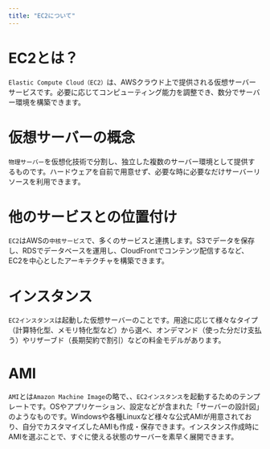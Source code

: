 ```yaml
---
title: "EC2について"
---
```



# EC2とは？
`Elastic Compute Cloud（EC2）`は、AWSクラウド上で提供される仮想サーバーサービスです。必要に応じてコンピューティング能力を調整でき、数分でサーバー環境を構築できます。

# 仮想サーバーの概念
`物理サーバー`を仮想化技術で分割し、独立した複数のサーバー環境として提供するものです。ハードウェアを自前で用意せず、必要な時に必要なだけサーバーリソースを利用できます。


# 他のサービスとの位置付け
`EC2`はAWSの`中核サービス`で、多くのサービスと連携します。S3でデータを保存し、RDSでデータベースを運用し、CloudFrontでコンテンツ配信するなど、EC2を中心としたアーキテクチャを構築できます。

# インスタンス
`EC2インスタンス`は起動した仮想サーバーのことです。用途に応じて様々なタイプ（計算特化型、メモリ特化型など）から選べ、オンデマンド（使った分だけ支払う）やリザーブド（長期契約で割引）などの料金モデルがあります。


# AMI
`AMI`とは`Amazon Machine Image`の略で、、`EC2インスタンス`を起動するためのテンプレートです。OSやアプリケーション、設定などが含まれた「サーバーの設計図」のようなものです。Windowsや各種Linuxなど様々な公式AMIが用意されており、自分でカスタマイズしたAMIも作成・保存できます。インスタンス作成時にAMIを選ぶことで、すぐに使える状態のサーバーを素早く展開できます。